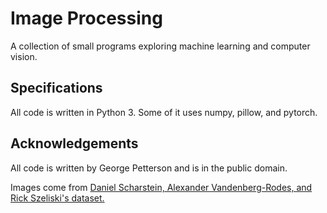 # Image Processing

A collection of small programs exploring machine learning and computer vision.

## Specifications

All code is written in Python 3. Some of it uses numpy, pillow, and pytorch.

## Acknowledgements

All code is written by George Petterson and is in the public domain.

Images come from [Daniel Scharstein, Alexander Vandenberg-Rodes, and Rick Szeliski's dataset.](http://vision.middlebury.edu/stereo/data/scenes2003/)
